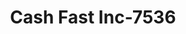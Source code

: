 ---
f_zip-code: 80020
f_state-code: CO
title: Cash Fast Inc-7536
f_phone: 303-404-9280
f_city-only: Broomfield
f_address: 6821 West 120Th Avenue Suite E Broomfield
f_location-unique-id: '7536'
slug: cash-fast-inc-7536
updated-on: '2024-05-30T13:46:58.046Z'
created-on: '2024-05-30T13:36:59.803Z'
published-on: '2024-05-30T13:54:32.469Z'
f_city-state: cms/city/broomfield-co.md
f_company: cms/company/cash-fast-inc.md
f_state: cms/state/colorado.md
layout: '[payday-loan].html'
tags: payday-loan
---